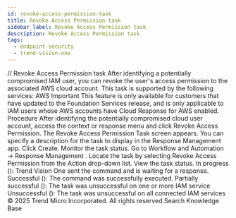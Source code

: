 ```yaml
---
id: revoke-access-permission-task
title: Revoke Access Permission task
sidebar_label: Revoke Access Permission task
description: Revoke Access Permission task
tags:
  - endpoint-security
  - trend-vision-one
---
```


/*<![CDATA[*/ $('#title').html($('meta[name=map-description]').attr('content')); /*]]>*/ Revoke Access Permission task After identifying a potentially compromised IAM user, you can revoke the user's access permission to the associated AWS cloud account. This task is supported by the following services: AWS Important This feature is only available for customers that have updated to the Foundation Services release, and is only applicable to IAM users whose AWS accounts have Cloud Response for AWS enabled. Procedure After identifying the potentially compromised cloud user account, access the context or response menu and click Revoke Access Permission. The Revoke Access Permission Task screen appears. You can specify a description for the task to display in the Response Management app. Click Create. Monitor the task status. Go to Workflow and Automation → Response Management . Locate the task by selecting Revoke Access Permission from the Action drop-down list. View the task status. In progress (): Trend Vision One sent the command and is waiting for a response. Successful (): The command was successfully executed. Partially successful (): The task was unsuccessful on one or more IAM service Unsuccessful (): The task was unsuccessful on all connected IAM services © 2025 Trend Micro Incorporated. All rights reserved.Search Knowledge Base